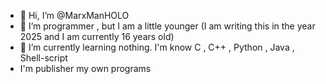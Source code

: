 - 👋 Hi, I’m @MarxManHOLO
- 👀 I’m programmer , but I am a little younger (I am writing this in the year 2025 and I am currently 16 years old)
- 🌱 I’m currently learning nothing. I'm know C , C++ , Python , Java , Shell-script
- I'm publisher my own programs

<!---
MarxManHOLO/MarxManHOLO is a ✨ special ✨ repository because its `README.md` (this file) appears on your GitHub profile.
You can click the Preview link to take a look at your changes.
--->
